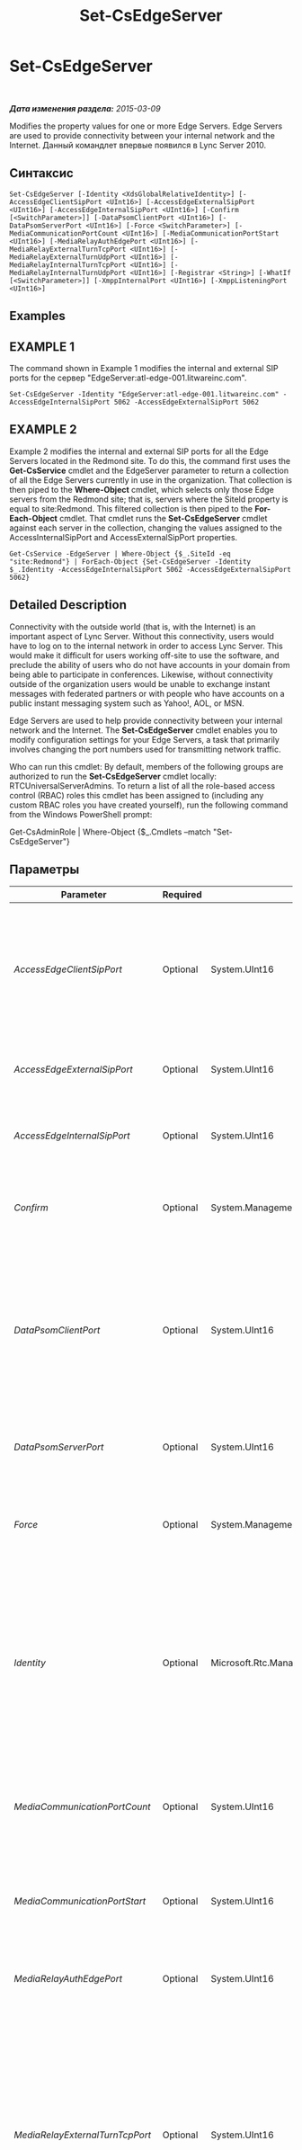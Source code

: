 ﻿---
title: Set-CsEdgeServer
TOCTitle: Set-CsEdgeServer
ms:assetid: cbe140a4-8ce6-4e20-913b-b1ffb58e6698
ms:mtpsurl: https://technet.microsoft.com/ru-ru/library/Gg398859(v=OCS.15)
ms:contentKeyID: 49311202
ms.date: 05/19/2016
mtps_version: v=OCS.15
ms.translationtype: HT
---

# Set-CsEdgeServer

 

_**Дата изменения раздела:** 2015-03-09_

Modifies the property values for one or more Edge Servers. Edge Servers are used to provide connectivity between your internal network and the Internet. Данный командлет впервые появился в Lync Server 2010.

## Синтаксис

    Set-CsEdgeServer [-Identity <XdsGlobalRelativeIdentity>] [-AccessEdgeClientSipPort <UInt16>] [-AccessEdgeExternalSipPort <UInt16>] [-AccessEdgeInternalSipPort <UInt16>] [-Confirm [<SwitchParameter>]] [-DataPsomClientPort <UInt16>] [-DataPsomServerPort <UInt16>] [-Force <SwitchParameter>] [-MediaCommunicationPortCount <UInt16>] [-MediaCommunicationPortStart <UInt16>] [-MediaRelayAuthEdgePort <UInt16>] [-MediaRelayExternalTurnTcpPort <UInt16>] [-MediaRelayExternalTurnUdpPort <UInt16>] [-MediaRelayInternalTurnTcpPort <UInt16>] [-MediaRelayInternalTurnUdpPort <UInt16>] [-Registrar <String>] [-WhatIf [<SwitchParameter>]] [-XmppInternalPort <UInt16>] [-XmppListeningPort <UInt16>]

## Examples

## EXAMPLE 1

The command shown in Example 1 modifies the internal and external SIP ports for the сервер "EdgeServer:atl-edge-001.litwareinc.com".

    Set-CsEdgeServer -Identity "EdgeServer:atl-edge-001.litwareinc.com" -AccessEdgeInternalSipPort 5062 -AccessEdgeExternalSipPort 5062

## EXAMPLE 2

Example 2 modifies the internal and external SIP ports for all the Edge Servers located in the Redmond site. To do this, the command first uses the **Get-CsService** cmdlet and the EdgeServer parameter to return a collection of all the Edge Servers currently in use in the organization. That collection is then piped to the **Where-Object** cmdlet, which selects only those Edge servers from the Redmond site; that is, servers where the SiteId property is equal to site:Redmond. This filtered collection is then piped to the **For-Each-Object** cmdlet. That cmdlet runs the **Set-CsEdgeServer** cmdlet against each server in the collection, changing the values assigned to the AccessInternalSipPort and AccessExternalSipPort properties.

    Get-CsService -EdgeServer | Where-Object {$_.SiteId -eq "site:Redmond"} | ForEach-Object {Set-CsEdgeServer -Identity $_.Identity -AccessEdgeInternalSipPort 5062 -AccessEdgeExternalSipPort 5062}

## Detailed Description

Connectivity with the outside world (that is, with the Internet) is an important aspect of Lync Server. Without this connectivity, users would have to log on to the internal network in order to access Lync Server. This would make it difficult for users working off-site to use the software, and preclude the ability of users who do not have accounts in your domain from being able to participate in conferences. Likewise, without connectivity outside of the organization users would be unable to exchange instant messages with federated partners or with people who have accounts on a public instant messaging system such as Yahoo\!, AOL, or MSN.

Edge Servers are used to help provide connectivity between your internal network and the Internet. The **Set-CsEdgeServer** cmdlet enables you to modify configuration settings for your Edge Servers, a task that primarily involves changing the port numbers used for transmitting network traffic.

Who can run this cmdlet: By default, members of the following groups are authorized to run the **Set-CsEdgeServer** cmdlet locally: RTCUniversalServerAdmins. To return a list of all the role-based access control (RBAC) roles this cmdlet has been assigned to (including any custom RBAC roles you have created yourself), run the following command from the Windows PowerShell prompt:

Get-CsAdminRole | Where-Object {$\_.Cmdlets –match "Set-CsEdgeServer"}

## Параметры


<table>
<colgroup>
<col style="width: 25%" />
<col style="width: 25%" />
<col style="width: 25%" />
<col style="width: 25%" />
</colgroup>
<thead>
<tr class="header">
<th>Parameter</th>
<th>Required</th>
<th>Type</th>
<th>Description</th>
</tr>
</thead>
<tbody>
<tr class="odd">
<td><p><em>AccessEdgeClientSipPort</em></p></td>
<td><p>Optional</p></td>
<td><p>System.UInt16</p></td>
<td><p>Port used for SIP communications between the сервер and client devices. The initial value is set in топологий but can be changed by specifying a new value for this parameter.</p></td>
</tr>
<tr class="even">
<td><p><em>AccessEdgeExternalSipPort</em></p></td>
<td><p>Optional</p></td>
<td><p>System.UInt16</p></td>
<td><p>Port used for external SIP traffic. The default value is 5061.</p></td>
</tr>
<tr class="odd">
<td><p><em>AccessEdgeInternalSipPort</em></p></td>
<td><p>Optional</p></td>
<td><p>System.UInt16</p></td>
<td><p>Port used for internal SIP traffic. The default value is 5061.</p></td>
</tr>
<tr class="even">
<td><p><em>Confirm</em></p></td>
<td><p>Optional</p></td>
<td><p>System.Management.Automation.SwitchParameter</p></td>
<td><p>Запрашивает подтверждение перед выполнением команды.</p></td>
</tr>
<tr class="odd">
<td><p><em>DataPsomClientPort</em></p></td>
<td><p>Optional</p></td>
<td><p>System.UInt16</p></td>
<td><p>Port used for Persistent Shared Object Model (PSOM) communications between the сервер and client devices. The initial value is set in топологий but can be changed by specifying a new value for this parameter.</p></td>
</tr>
<tr class="even">
<td><p><em>DataPsomServerPort</em></p></td>
<td><p>Optional</p></td>
<td><p>System.UInt16</p></td>
<td><p>Port used for PSOM communications between the сервер and other servers.</p></td>
</tr>
<tr class="odd">
<td><p><em>Force</em></p></td>
<td><p>Optional</p></td>
<td><p>System.Management.Automation.SwitchParameter</p></td>
<td><p>Suppresses the display of any non-fatal error message that might occur when running the command.</p></td>
</tr>
<tr class="even">
<td><p><em>Identity</em></p></td>
<td><p>Optional</p></td>
<td><p>Microsoft.Rtc.Management.Xds.XdsGlobalRelativeIdentity</p></td>
<td><p>Service location of the сервер to be modified. For example: -Identity &quot;EdgeServer:atl-edge-001.litwareinc.com&quot;.</p>
<p>Note that you can leave off the prefix &quot;EdgeServer:&quot; when specifying an Edge server. For example: -Identity &quot;atl-cs-001.litwareinc.com&quot;.</p>
<p></p></td>
</tr>
<tr class="odd">
<td><p><em>MediaCommunicationPortCount</em></p></td>
<td><p>Optional</p></td>
<td><p>System.UInt16</p></td>
<td><p>Total number of ports allocated on the external Edge for media communications. The default value is 10000.</p></td>
</tr>
<tr class="even">
<td><p><em>MediaCommunicationPortStart</em></p></td>
<td><p>Optional</p></td>
<td><p>System.UInt16</p></td>
<td><p>Starting port number on the external Edge for media communications. The default value is 50000.</p></td>
</tr>
<tr class="odd">
<td><p><em>MediaRelayAuthEdgePort</em></p></td>
<td><p>Optional</p></td>
<td><p>System.UInt16</p></td>
<td><p>Port used for media relay authentication. The default value is 5062.</p></td>
</tr>
<tr class="even">
<td><p><em>MediaRelayExternalTurnTcpPort</em></p></td>
<td><p>Optional</p></td>
<td><p>System.UInt16</p></td>
<td><p>Port used for external media relay traffic using the Transmission Control Protocol (TCP). The default value is 444 if your Edge server has a single IP address. If your Edge server has multiple IP addresses then the default value is 443. These values are initially set in топологий but can be changed by specifying a new value for this parameter.</p></td>
</tr>
<tr class="odd">
<td><p><em>MediaRelayExternalTurnUdpPort</em></p></td>
<td><p>Optional</p></td>
<td><p>System.UInt16</p></td>
<td><p>Port used for external media relay traffic using the User Datagram Protocol (UDP). The default value is 3478.</p></td>
</tr>
<tr class="even">
<td><p><em>MediaRelayInternalTurnTcpPort</em></p></td>
<td><p>Optional</p></td>
<td><p>System.UInt16</p></td>
<td><p>Port used for internal media relay traffic using TCP. The default value is 443.</p></td>
</tr>
<tr class="odd">
<td><p><em>MediaRelayInternalTurnUdpPort</em></p></td>
<td><p>Optional</p></td>
<td><p>System.UInt16</p></td>
<td><p>Port used for internal media relay traffic using UDP. The default value is 3478.</p></td>
</tr>
<tr class="even">
<td><p><em>Registrar</em></p></td>
<td><p>Optional</p></td>
<td><p>System.String</p></td>
<td><p>Service location of the Registrar to be associated with the сервер. For example: -Registrar &quot;Registrar:atl-cs-001.litwareinc.com&quot;.</p></td>
</tr>
<tr class="odd">
<td><p><em>WhatIf</em></p></td>
<td><p>Optional</p></td>
<td><p>System.Management.Automation.SwitchParameter</p></td>
<td><p>Описывает, что произойдет при выполнении команды без реального выполнения команды.</p></td>
</tr>
<tr class="even">
<td><p><em>XmppInternalPort</em></p></td>
<td><p>Optional</p></td>
<td><p>System.UInt16</p></td>
<td><p>Port used for internal XMPP traffic. The extensible Messaging and Presence Protocol (XMPP) is an open-standard communications protocol for exchanging messages using XML. An allowed partner is an IM and presence provider whose users are allowed to exchange instant messages and presence information with your Lync Server users. The default value is 5098.</p></td>
</tr>
<tr class="odd">
<td><p><em>XmppListeningPort</em></p></td>
<td><p>Optional</p></td>
<td><p>System.UInt16</p></td>
<td><p>Listening port for XMPP traffic.</p></td>
</tr>
</tbody>
</table>


## Input Types

None. The **Set-CsEdgeServer** cmdlet does not accept pipelined input.

## Return Types

The **Set-CsEdgeServer** cmdlet does not return any objects or values. Instead, the cmdlet modifies existing instances of the Microsoft.Rtc.Management.Xds.DisplayEdgeServer object.

## См. также

#### Другие ресурсы

[Get-CsService](get-csservice.md)

